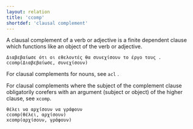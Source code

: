 ```yaml
---
layout: relation
title: 'ccomp'
shortdef: 'clausal complement'
---
```


A clausal complement of a verb or adjective is a finite dependent clause which functions like an object of the verb or adjective.

~~~ sdparse
Διαβεβαίωσε ότι οι εθελοντές θα συνεχίσουν το έργο τους .
ccomp(Διαβεβαίωσε, συνεχίσουν)
~~~

For clausal complements for nouns, see `acl` .

For clausal complements where the subject of the complement clause obligatorily 
corefers with an argument (subject or object) of the higher clause, see `xcomp`.

~~~ sdparse
θέλει να αρχίσουν να γράφουν
ccomp(θέλει, αρχίσουν)
xcomp(αρχίσουν, γράφουν)
~~~
<!-- Interlanguage links updated Út zář 29 20:31:45 CEST 2020 -->
